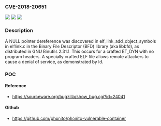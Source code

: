 ### [CVE-2018-20651](https://cve.mitre.org/cgi-bin/cvename.cgi?name=CVE-2018-20651)
![](https://img.shields.io/static/v1?label=Product&message=n%2Fa&color=blue)
![](https://img.shields.io/static/v1?label=Version&message=n%2Fa&color=blue)
![](https://img.shields.io/static/v1?label=Vulnerability&message=n%2Fa&color=brighgreen)

### Description

A NULL pointer dereference was discovered in elf_link_add_object_symbols in elflink.c in the Binary File Descriptor (BFD) library (aka libbfd), as distributed in GNU Binutils 2.31.1. This occurs for a crafted ET_DYN with no program headers. A specially crafted ELF file allows remote attackers to cause a denial of service, as demonstrated by ld.

### POC

#### Reference
- https://sourceware.org/bugzilla/show_bug.cgi?id=24041

#### Github
- https://github.com/phonito/phonito-vulnerable-container

